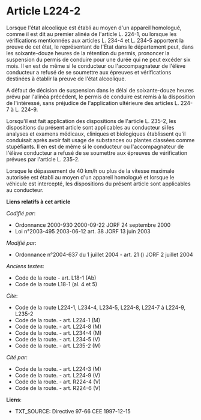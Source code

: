 # Article L224-2

Lorsque l'état alcoolique est établi au moyen d'un appareil homologué, comme il est dit au premier alinéa de l'article L.
224-1, ou lorsque les vérifications mentionnées aux articles L. 234-4 et L. 234-5 apportent la preuve de cet état, le
représentant de l'Etat dans le département peut, dans les soixante-douze heures de la rétention du permis, prononcer la
suspension du permis de conduire pour une durée qui ne peut excéder six mois. Il en est de même si le conducteur ou
l'accompagnateur de l'élève conducteur a refusé de se soumettre aux épreuves et vérifications destinées à établir la preuve
de l'état alcoolique.

A défaut de décision de suspension dans le délai de soixante-douze heures prévu par l'alinéa précédent, le permis de conduire
est remis à la disposition de l'intéressé, sans préjudice de l'application ultérieure des articles L. 224-7 à L. 224-9.

Lorsqu'il est fait application des dispositions de l'article L. 235-2, les dispositions du présent article sont applicables
au conducteur si les analyses et examens médicaux, cliniques et biologiques établissent qu'il conduisait après avoir fait
usage de substances ou plantes classées comme stupéfiants. Il en est de même si le conducteur ou l'accompagnateur de l'élève
conducteur a refusé de se soumettre aux épreuves de vérification prévues par l'article L. 235-2.

Lorsque le dépassement de 40 km/h ou plus de la vitesse maximale autorisée est établi au moyen d'un appareil homologué et
lorsque le véhicule est intercepté, les dispositions du présent article sont applicables au conducteur.

**Liens relatifs à cet article**

_Codifié par_:

  - Ordonnance 2000-930 2000-09-22 JORF 24 septembre 2000
  - Loi n°2003-495 2003-06-12 art. 38 JORF 13 juin 2003

_Modifié par_:

  - Ordonnance n°2004-637 du 1 juillet 2004 - art. 21 () JORF 2 juillet 2004

_Anciens textes_:

  - Code de la route - art. L18-1 (Ab)
  - Code de la route L18-1 (al. 4 et 5)

_Cite_:

  - Code de la route L224-1, L234-4, L234-5, L224-8, L224-7 à L224-9, L235-2
  - Code de la route. - art. L224-1 (M)
  - Code de la route. - art. L224-8 (M)
  - Code de la route. - art. L234-4 (M)
  - Code de la route. - art. L234-5 (V)
  - Code de la route. - art. L235-2 (M)

_Cité par_:

  - Code de la route. - art. L224-3 (M)
  - Code de la route. - art. L224-9 (V)
  - Code de la route. - art. R224-4 (V)
  - Code de la route. - art. R224-6 (V)

**Liens**:

  - TXT_SOURCE: Directive 97-66 CEE 1997-12-15
